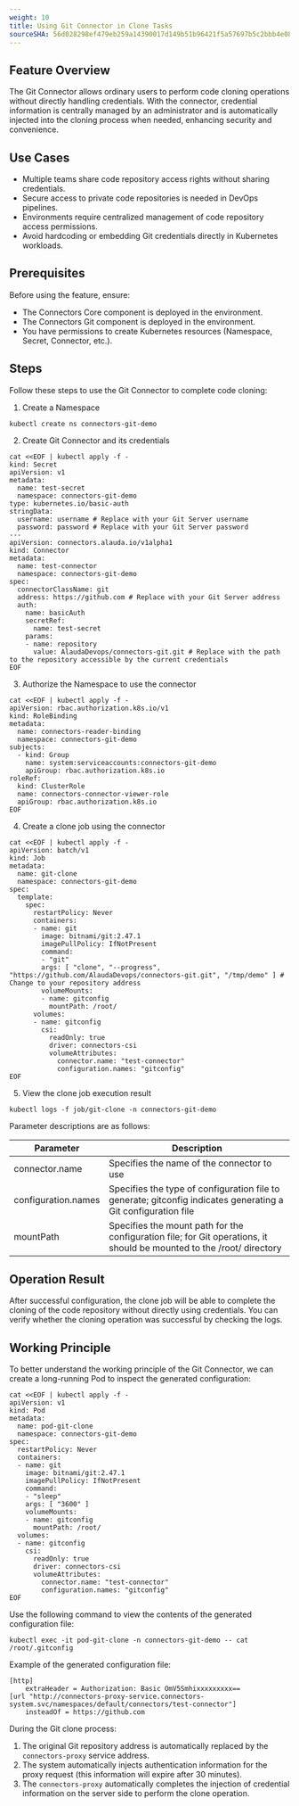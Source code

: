 ```yaml
---
weight: 10
title: Using Git Connector in Clone Tasks
sourceSHA: 56d028298ef479eb259a14390017d149b51b96421f5a57697b5c2bbb4e082c93
---
```


## Feature Overview

The Git Connector allows ordinary users to perform code cloning operations without directly handling credentials. With the connector, credential information is centrally managed by an administrator and is automatically injected into the cloning process when needed, enhancing security and convenience.

## Use Cases

- Multiple teams share code repository access rights without sharing credentials.
- Secure access to private code repositories is needed in DevOps pipelines.
- Environments require centralized management of code repository access permissions.
- Avoid hardcoding or embedding Git credentials directly in Kubernetes workloads.

## Prerequisites

Before using the feature, ensure:

- The Connectors Core component is deployed in the environment.
- The Connectors Git component is deployed in the environment.
- You have permissions to create Kubernetes resources (Namespace, Secret, Connector, etc.).

## Steps

Follow these steps to use the Git Connector to complete code cloning:

1. Create a Namespace

```shell
kubectl create ns connectors-git-demo
```

2. Create Git Connector and its credentials

```shell
cat <<EOF | kubectl apply -f -
kind: Secret
apiVersion: v1
metadata:
  name: test-secret
  namespace: connectors-git-demo
type: kubernetes.io/basic-auth
stringData:
  username: username # Replace with your Git Server username
  password: password # Replace with your Git Server password
---
apiVersion: connectors.alauda.io/v1alpha1
kind: Connector
metadata:
  name: test-connector
  namespace: connectors-git-demo
spec:
  connectorClassName: git
  address: https://github.com # Replace with your Git Server address
  auth:
    name: basicAuth
    secretRef:
      name: test-secret
    params:
    - name: repository
      value: AlaudaDevops/connectors-git.git # Replace with the path to the repository accessible by the current credentials
EOF
```

3. Authorize the Namespace to use the connector

```shell
cat <<EOF | kubectl apply -f -
apiVersion: rbac.authorization.k8s.io/v1
kind: RoleBinding
metadata:
  name: connectors-reader-binding
  namespace: connectors-git-demo
subjects:
  - kind: Group
    name: system:serviceaccounts:connectors-git-demo
    apiGroup: rbac.authorization.k8s.io
roleRef:
  kind: ClusterRole
  name: connectors-connector-viewer-role
  apiGroup: rbac.authorization.k8s.io
EOF
```

4. Create a clone job using the connector

```shell
cat <<EOF | kubectl apply -f -
apiVersion: batch/v1
kind: Job
metadata:
  name: git-clone
  namespace: connectors-git-demo
spec:
  template:
    spec:
      restartPolicy: Never
      containers:
      - name: git
        image: bitnami/git:2.47.1
        imagePullPolicy: IfNotPresent
        command:
        - "git"
        args: [ "clone", "--progress", "https://github.com/AlaudaDevops/connectors-git.git", "/tmp/demo" ] # Change to your repository address
        volumeMounts:
        - name: gitconfig
          mountPath: /root/
      volumes:
      - name: gitconfig
        csi:
          readOnly: true
          driver: connectors-csi
          volumeAttributes:
            connector.name: "test-connector"
            configuration.names: "gitconfig"
EOF
```

5. View the clone job execution result

```shell
kubectl logs -f job/git-clone -n connectors-git-demo
```

Parameter descriptions are as follows:

| **Parameter**         | **Description**                               |
| --------------------- | --------------------------------------------- |
| connector.name        | Specifies the name of the connector to use   |
| configuration.names   | Specifies the type of configuration file to generate; gitconfig indicates generating a Git configuration file |
| mountPath             | Specifies the mount path for the configuration file; for Git operations, it should be mounted to the /root/ directory |

## Operation Result

After successful configuration, the clone job will be able to complete the cloning of the code repository without directly using credentials. You can verify whether the cloning operation was successful by checking the logs.

## Working Principle

To better understand the working principle of the Git Connector, we can create a long-running Pod to inspect the generated configuration:

```shell
cat <<EOF | kubectl apply -f -
apiVersion: v1
kind: Pod
metadata:
  name: pod-git-clone
  namespace: connectors-git-demo
spec:
  restartPolicy: Never
  containers:
  - name: git
    image: bitnami/git:2.47.1
    imagePullPolicy: IfNotPresent
    command:
    - "sleep"
    args: [ "3600" ]
    volumeMounts:
    - name: gitconfig
      mountPath: /root/
  volumes:
  - name: gitconfig
    csi:
      readOnly: true
      driver: connectors-csi
      volumeAttributes:
        connector.name: "test-connector"
        configuration.names: "gitconfig"
EOF
```

Use the following command to view the contents of the generated configuration file:

```shell
kubectl exec -it pod-git-clone -n connectors-git-demo -- cat /root/.gitconfig
```

Example of the generated configuration file:

    [http]
        extraHeader = Authorization: Basic OmV5Smhixxxxxxxxx==
    [url "http://connectors-proxy-service.connectors-system.svc/namespaces/default/connectors/test-connector"]
        insteadOf = https://github.com

During the Git clone process:

1. The original Git repository address is automatically replaced by the `connectors-proxy` service address.
2. The system automatically injects authentication information for the proxy request (this information will expire after 30 minutes).
3. The `connectors-proxy` automatically completes the injection of credential information on the server side to perform the clone operation.
